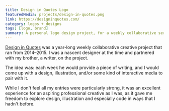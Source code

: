 ```yaml
---
title: Design in Quotes Logo
featuredMedia: projects/design-in-quotes.png
link: https://designinquotes.com/
category: logos + designs
tags: [logo, brand]
summary: A personal logo design project, for a weekly collaborative series of writings and designs.
---
```


[Design in Quotes](https://designinquotes.com) was a year-long weekly collaborative creative project that ran from 2014–2015. I was a nascent designer at the time and partnered with my brother, a writer, on the project.

The idea was: each week he would provide a piece of writing, and I would come up with a design, illustration, and/or some kind of interactive media to pair with it.

While I don't feel all my entries were particularly strong, it was an excellent experience for an aspiring professional creative as I was, as it gave me freedom to explore design, illustration and especially code in ways that I hadn't before.
